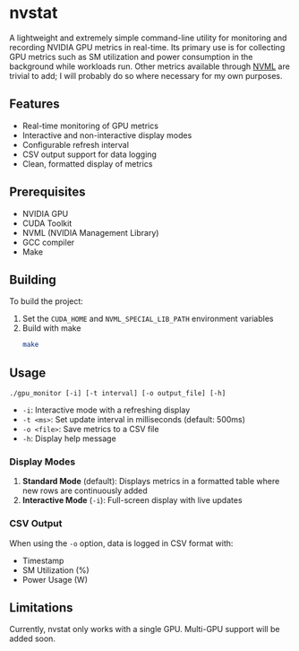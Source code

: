 # nvstat
A lightweight and extremely simple command-line utility for monitoring and recording NVIDIA GPU metrics in real-time. Its primary use is for collecting GPU metrics such as SM utilization and power consumption in the background while workloads run. Other metrics available through [NVML](https://developer.nvidia.com/management-library-nvml) are trivial to add; I will probably do so where necessary for my own purposes.

## Features
- Real-time monitoring of GPU metrics
- Interactive and non-interactive display modes
- Configurable refresh interval
- CSV output support for data logging
- Clean, formatted display of metrics

## Prerequisites
- NVIDIA GPU
- CUDA Toolkit
- NVML (NVIDIA Management Library)
- GCC compiler
- Make

## Building
To build the project:
1. Set the `CUDA_HOME` and `NVML_SPECIAL_LIB_PATH` environment variables
2. Build with make
    ```bash
    make
    ```

## Usage

```
./gpu_monitor [-i] [-t interval] [-o output_file] [-h]
```

- `-i`: Interactive mode with a refreshing display
- `-t <ms>`: Set update interval in milliseconds (default: 500ms)
- `-o <file>`: Save metrics to a CSV file
- `-h`: Display help message

### Display Modes

1. **Standard Mode** (default): Displays metrics in a formatted table where new rows are continuously added
2. **Interactive Mode** (`-i`): Full-screen display with live updates

### CSV Output

When using the `-o` option, data is logged in CSV format with:
- Timestamp
- SM Utilization (%)
- Power Usage (W)

## Limitations
Currently, nvstat only works with a single GPU. Multi-GPU support will be added soon.